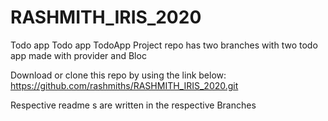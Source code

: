 # RASHMITH_IRIS_2020
Todo app
Todo app TodoApp Project repo has two branches with two todo app made with provider and Bloc



Download or clone this repo by using the link below:
https://github.com/rashmiths/RASHMITH_IRIS_2020.git

Respective readme s are written in the respective Branches
